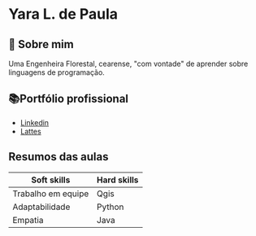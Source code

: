 # Yara L. de Paula

## 🚀 Sobre mim
Uma Engenheira Florestal, cearense, "com vontade" de aprender sobre linguagens de programação.


## 📚Portfólio profissional 
- [Linkedin](https://www.linkedin.com/in/yaralms/)
- [Lattes](http://lattes.cnpq.br/3309667957131288)


## Resumos das aulas

| Soft skills | Hard skills |
|--------|------|
|Trabalho em equipe | Qgis |
|  Adaptabilidade| Python |
|     Empatia  | Java |
